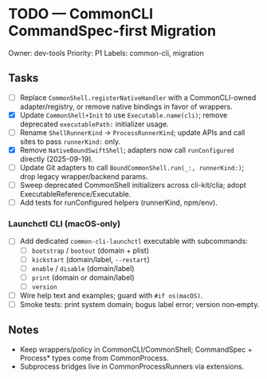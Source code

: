 # TODO — CommonCLI CommandSpec-first Migration

Owner: dev-tools
Priority: P1
Labels: common-cli, migration

## Tasks

- [ ] Replace `CommonShell.registerNativeHandler` with a CommonCLI-owned adapter/registry, or remove native bindings in favor of wrappers.
- [x] Update `CommonShell+Init` to use `Executable.name(cli)`; remove deprecated `executablePath:` initializer usage.
- [ ] Rename `ShellRunnerKind` → `ProcessRunnerKind`; update APIs and call sites to pass `runnerKind:` only.
- [x] Remove `NativeBoundSwiftShell`; adapters now call `runConfigured` directly (2025-09-19).
- [ ] Update Git adapters to call `BoundCommonShell.run(_:, runnerKind:)`; drop legacy wrapper/backend params.
- [ ] Sweep deprecated CommonShell initializers across cli-kit/clia; adopt ExecutableReference/Executable.
- [ ] Add tests for runConfigured helpers (runnerKind, npm/env).

### Launchctl CLI (macOS‑only)
<!-- id:common-cli-launchctl-exec owner:dev-tools priority:P1 labels:common-cli,launchctl,status:planned epic:system-scheduler estimate:2x7.5m -->
- [ ] Add dedicated `common-cli-launchctl` executable with subcommands:
  - [ ] `bootstrap` / `bootout` (domain + plist)
  - [ ] `kickstart` (domain/label, `--restart`)
  - [ ] `enable` / `disable` (domain/label)
  - [ ] `print` (domain or domain/label)
  - [ ] `version`
- [ ] Wire help text and examples; guard with `#if os(macOS)`.
- [ ] Smoke tests: print system domain; bogus label error; version non‑empty.

## Notes

- Keep wrappers/policy in CommonCLI/CommonShell; CommandSpec + Process* types come from CommonProcess.
- Subprocess bridges live in CommonProcessRunners via extensions.
